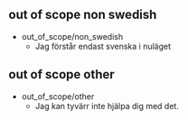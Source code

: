 ## out of scope non swedish
* out_of_scope/non_swedish
  - Jag förstår endast svenska i nuläget

## out of scope other
* out_of_scope/other
  - Jag kan tyvärr inte hjälpa dig med det.